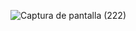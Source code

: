 ![Captura de pantalla (222)](https://user-images.githubusercontent.com/83254656/156668029-9899bb84-0cc0-4658-87f1-365d8cc74452.png)
